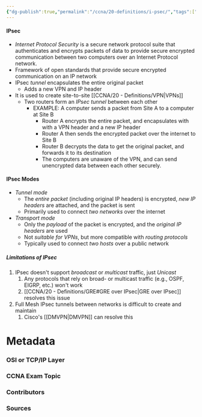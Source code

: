 ```yaml
---
{"dg-publish":true,"permalink":"/ccna/20-definitions/i-psec/","tags":["defs_ccna"],"created":"2023-11-05T10:55:11.000-08:00","updated":"2023-11-06T17:01:37.166-08:00"}
---
```


#### IPsec
- *Internet Protocol Security* is a secure network protocol suite that authenticates and encrypts packets of data to provide secure encrypted communication between two computers over an Internet Protocol network.
- Framework of open standards that provide secure encrypted communication on an IP network
- IPsec *tunnel* encapsulates the entire original packet
	- Adds a new VPN and IP header
- It is used to create site-to-site [[CCNA/20 - Definitions/VPN\|VPNs]]
	- Two routers form an *IPsec tunnel* between each other
		- EXAMPLE: A computer sends a packet from Site A to a computer at Site B
			- Router A encrypts the entire packet, and encapsulates with with a VPN header and a new IP header
			- Router A then sends the encrypted packet over the internet to Site B
			- Router B decrypts the data to get the original packet, and forwards it to its destination
			- The computers are unaware of the VPN, and can send unencrypted data between each other securely.

#### IPsec Modes
- *Tunnel mode*
	- The *entire packet* (including original IP headers) is encrypted, *new IP headers* are attached, and the packet is sent
	- Primarily used to connect *two networks* over the internet
- *Transport mode*
	- Only the *payload* of the packet is encrypted, and the *original IP headers* are used
	- Not *suitable for VPNs*, but more compatible with *routing protocols*
	- Typically used to connect *two hosts* over a public network

##### Limitations of IPsec
1. IPsec doesn't support *broadcast* or *multicast* traffic, just *Unicast*
	1. Any protocols that rely on broad- or multicast traffic (e.g., OSPF, EIGRP, etc.) won't work
	2. [[CCNA/20 - Definitions/GRE#GRE over IPsec\|GRE over IPsec]] resolves this issue
2. Full Mesh IPsec tunnels between networks is difficult to create and maintain
	1. Cisco's [[DMVPN\|DMVPN]] can resolve this


# Metadata
### OSI or TCP/IP Layer

### CCNA Exam Topic

### Contributors

### Sources
